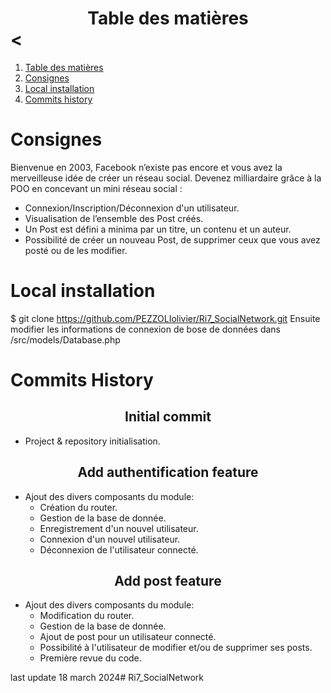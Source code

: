 # <center>Table des matières</center><
1. [Table des matières](#Table-des-matièrescenter)
2. [Consignes](#consignes)
3. [Local installation](#local-installation)
4. [Commits history](#commits-history)


# Consignes

Bienvenue en 2003, Facebook n’existe pas encore et vous avez la merveilleuse idée de créer un réseau social. 
Devenez milliardaire grâce à la POO en concevant un mini réseau social :
- Connexion/Inscription/Déconnexion d'un utilisateur.
- Visualisation de l’ensemble des Post créés.
- Un Post est défini a minima par un titre, un contenu et un auteur.
- Possibilité de créer un nouveau Post, de supprimer ceux que vous avez posté ou de les modifier.

# Local installation
 
 $ git clone https://github.com/PEZZOLIolivier/Ri7_SocialNetwork.git
 Ensuite modifier les informations de connexion de bose de données dans /src/models/Database.php


# Commits History

## <center>Initial commit</center>
- Project & repository initialisation.
        
## <center>Add authentification feature</center> 
- Ajout des divers composants du module:
  + Création du router.
  + Gestion de la base de donnée.
  + Enregistrement d'un nouvel utilisateur.
  + Connexion d'un nouvel utilisateur.
  + Déconnexion de l'utilisateur connecté.

## <center>Add post feature</center> 
- Ajout des divers composants du module:
  + Modification du router.
  + Gestion de la base de donnée.
  + Ajout de post pour un utilisateur connecté.
  + Possibilité à l'utilisateur de modifier et/ou de supprimer ses posts.
  + Première revue du code. 



last update 18 march 2024# Ri7_SocialNetwork